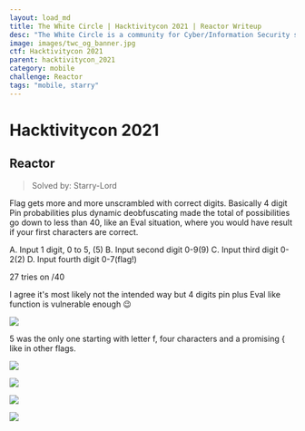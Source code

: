 ```yaml
---
layout: load_md
title: The White Circle | Hacktivitycon 2021 | Reactor Writeup
desc: "The White Circle is a community for Cyber/Information Security students, enthusiasts and professionals. You can discuss anything related to Security, share your knowledge with others, get help when you need it and proceed further in your journey with amazing people from all over the world."
image: images/twc_og_banner.jpg
ctf: Hacktivitycon 2021
parent: hacktivitycon_2021
category: mobile
challenge: Reactor
tags: "mobile, starry"
---
```


<h1 class="heading card-title white-text">Hacktivitycon 2021</h1>

## Reactor
> Solved by: Starry-Lord


Flag gets more and more unscrambled with correct digits. 
Basically 4 digit Pin probabilities plus dynamic deobfuscating made the total of possibilities go down to less than 40, like an Eval situation, where you would have result if your first characters are correct. 

A. Input 1 digit, 0 to 5, (5)
B. Input second digit 0-9(9)
C. Input third digit 0-2(2)
D. Input fourth digit 0-7(flag!)

27 tries on /40

I agree it's most likely not the intended way but 4 digits pin plus Eval like function is vulnerable enough 😉

![](https://i.imgur.com/zkFlMup.jpg)


5 was the only one starting with letter f, four characters and a promising { like in other flags. 

![](https://i.imgur.com/k1LEdFA.jpg)

![](https://i.imgur.com/i0ZIN3Z.jpg)

![](https://i.imgur.com/dVezqS5.jpg)

![](https://i.imgur.com/odN6hY0.jpg)


